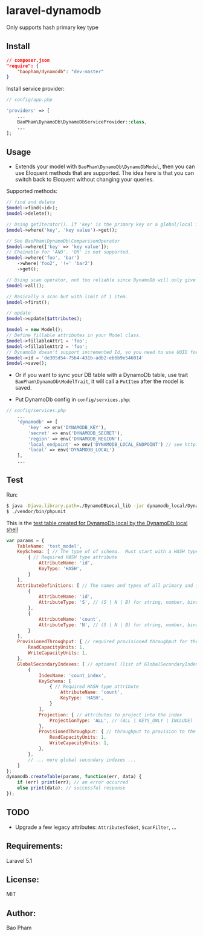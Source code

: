 laravel-dynamodb
================
Only supports hash primary key type

Install
------

```json
// composer.json
"require": {
    "baopham/dynamodb": "dev-master"
}
```

Install service provider:

```php
// config/app.php

'providers' => [
    ...
    BaoPham\DynamoDb\DynamoDbServiceProvider::class,
    ...
];
```

Usage
-----
* Extends your model with `BaoPham\DynamoDb\DynamoDbModel`, then you can use Eloquent methods that are supported. The idea here is that you can switch back to Eloquent without changing your queries.  

Supported methods:

```php
// find and delete
$model->find(<id>);
$model->delete();

// Using getIterator(). If 'key' is the primary key or a global/local index and the condition is EQ, will use 'Query', otherwise 'Scan'.
$model->where('key', 'key value')->get();

// See BaoPham\DynamoDb\ComparisonOperator
$model->where(['key' => 'key value']);
// Chainable for 'AND'. 'OR' is not supported.
$model->where('foo', 'bar')
    ->where('foo2', '!=' 'bar2')
    ->get();

// Using scan operator, not too reliable since DynamoDb will only give 1MB total of data.
$model->all();

// Basically a scan but with limit of 1 item.
$model->first();

// update
$model->update($attributes);

$model = new Model();
// Define fillable attributes in your Model class.
$model->fillableAttr1 = 'foo';
$model->fillableAttr2 = 'foo';
// DynamoDb doesn't support incremented Id, so you need to use UUID for the primary key.
$model->id = 'de305d54-75b4-431b-adb2-eb6b9e546014'
$model->save();
```

* Or if you want to sync your DB table with a DynamoDb table, use trait `BaoPham\DynamoDb\ModelTrait`, it will call a `PutItem` after the model is saved.

* Put DynamoDb config in `config/services.php`:

```php
// config/services.php
    ...
    'dynamodb' => [
        'key' => env('DYNAMODB_KEY'),
        'secret' => env('DYNAMODB_SECRET'),
        'region' => env('DYNAMODB_REGION'),
        'local_endpoint' => env('DYNAMODB_LOCAL_ENDPOINT') // see http://docs.aws.amazon.com/amazondynamodb/latest/developerguide/Tools.DynamoDBLocal.html
        'local' => env('DYNAMODB_LOCAL')
    ],
    ...
```

Test
----
Run:

```bash
$ java -Djava.library.path=./DynamoDBLocal_lib -jar dynamodb_local/DynamoDBLocal.jar --port 3000
$ ./vendor/bin/phpunit
```

This is the [test table created for DynamoDb local by the DynamoDb local shell](http://docs.aws.amazon.com/amazondynamodb/latest/developerguide/Tools.DynamoDBLocal.Shell.html)

```javascript
var params = {
    TableName: 'test_model',
    KeySchema: [ // The type of of schema.  Must start with a HASH type, with an optional second RANGE.
        { // Required HASH type attribute
            AttributeName: 'id',
            KeyType: 'HASH',
        }
    ],
    AttributeDefinitions: [ // The names and types of all primary and index key attributes only
        {
            AttributeName: 'id',
            AttributeType: 'S', // (S | N | B) for string, number, binary
        },
        {
            AttributeName: 'count',
            AttributeType: 'N', // (S | N | B) for string, number, binary
        }
    ],
    ProvisionedThroughput: { // required provisioned throughput for the table
        ReadCapacityUnits: 1, 
        WriteCapacityUnits: 1, 
    },
    GlobalSecondaryIndexes: [ // optional (list of GlobalSecondaryIndex)
        { 
            IndexName: 'count_index', 
            KeySchema: [
                { // Required HASH type attribute
                    AttributeName: 'count',
                    KeyType: 'HASH',
                }
            ],
            Projection: { // attributes to project into the index
                ProjectionType: 'ALL', // (ALL | KEYS_ONLY | INCLUDE)
            },
            ProvisionedThroughput: { // throughput to provision to the index
                ReadCapacityUnits: 1,
                WriteCapacityUnits: 1,
            },
        },
        // ... more global secondary indexes ...
    ]
};
dynamodb.createTable(params, function(err, data) {
    if (err) print(err); // an error occurred
    else print(data); // successful response
});
```

TODO
----
* Upgrade a few legacy attributes: `AttributesToGet`, `ScanFilter`, ...


Requirements:
-------------
Laravel 5.1

License:
--------
MIT

Author:
-------
Bao Pham

